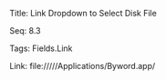 Title:  Link Dropdown to Select Disk File

Seq:    8.3

Tags:   Fields.Link

Link:   file://///Applications/Byword.app/

